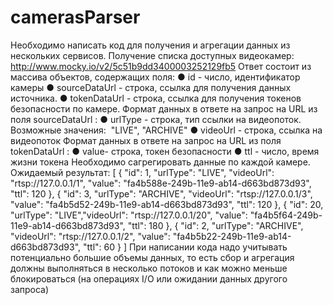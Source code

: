 # camerasParser
Необходимо написать код для получения и агрегации данных из нескольких сервисов.
Получение списка доступных видеокамер:
http://www.mocky.io/v2/5c51b9dd3400003252129fb5
Ответ состоит из массива объектов, содержащих поля:
● id​ - число, идентификатор камеры
● sourceDataUrl​ - строка, ссылка для получения данных источника.
● tokenDataUrl​ - строка, ссылка для получения токенов безопасности по камере.
Формат данных в ответе на запрос на URL из поля ​ sourceDataUrl​ :
● urlType​ - строка, тип ссылки на видеопоток. Возможные значения: ​ "LIVE",
"ARCHIVE"
● videoUrl​ - строка, ссылка на видеопоток
Формат данных в ответе на запрос на URL из поля ​ tokenDataUrl​ :
● value​ - строка, токен безопасности
● ttl​ - число, время жизни токена
Необходимо сагрегировать данные по каждой камере. Ожидаемый результат:
[
{
"id": 1,
"urlType": "LIVE",
"videoUrl": "rtsp://127.0.0.1/1",
"value": "fa4b588e-249b-11e9-ab14-d663bd873d93",
"ttl": 120
},
{
"id": 3,
"urlType": "ARCHIVE",
"videoUrl": "rtsp://127.0.0.1/3",
"value": "fa4b5d52-249b-11e9-ab14-d663bd873d93",
"ttl": 120
},
{
"id": 20,
"urlType": "LIVE","videoUrl": "rtsp://127.0.0.1/20",
"value": "fa4b5f64-249b-11e9-ab14-d663bd873d93",
"ttl": 180
},
{
"id": 2,
"urlType": "ARCHIVE",
"videoUrl": "rtsp://127.0.0.1/2",
"value": "fa4b5b22-249b-11e9-ab14-d663bd873d93",
"ttl": 60
}
]
При написании кода надо учитывать потенциально большие объемы данных, то есть сбор
и агрегация должны выполняться в несколько потоков и как можно меньше блокироваться
(на операциях I/O или ожидании данных другого запроса)

